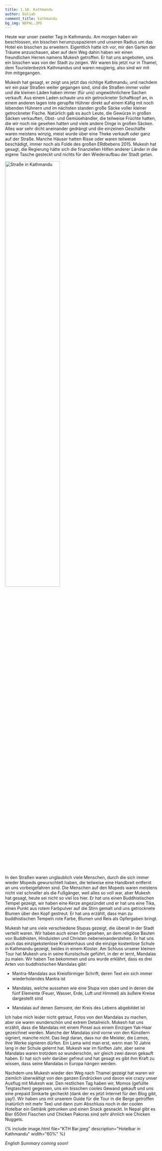 ```yaml
---
title: 1.10. Kathmandu
author: Daliah
comment_title: kathmandu
bg_img: NEPAL.JPG
---
```


Heute war unser zweiter Tag in Kathmandu. Am morgen haben wir beschlossen, ein bisschen herumzuspazieren und unseren Radius um das Hotel ein bisschen zu erweitern. Eigentlich hatte ich vor, mir den Garten der Träume anzuschauen, aber auf dem Weg dahin haben wir einen freundlichen Herren namens Mukesh getroffen. Er hat uns angeboten, uns ein bisschen was von der Stadt zu zeigen. Wir waren bis jetzt nur in Thamel, dem Touristenbezirk Kathmandus und waren neugierig, also sind wir mit ihm mitgegangen.

Mukesh hat gesagt, er zeigt uns jetzt das richtige Kathmandu, und nachdem wir ein paar Straßen weiter gegangen sind, sind die Straßen immer voller und die kleinen Läden haben immer (für uns) ungewöhnlichere Sachen verkauft. Aus einem Laden schaute uns ein getrockneter Schaftkopf an, in einem anderen lagen tote gerupfte Hühner direkt auf einem Käfig mit noch lebenden Hühnern und im nächsten standen große Säcke voller kleiner getrockneter Fische. Natürlich gab es auch Leute, die Gewürze in großen Säcken verkauften, Obst- und Gemüsehändler, die teilweise Früchte hatten, die wir noch nie gesehen hatten und viele andere Dinge in großen Säcken. Alles war sehr dicht aneinander gedrängt und die einzelnen Geschäfte waren meistens winzig, meist wurde über eine Theke verkauft oder ganz auf der Straße. Manche Häuser hatten Risse oder waren teilweise beschädigt, immer noch als Folde des großen ERdbebens 2015. Mukesh hat gesagt, die Regierung hätte sich die finanziellen Hilfen anderer Länder in die eigene Tasche gesteckt und nichts für den Wiederaufbau der Stadt getan.

<img src="/assets/img/KTH Leute1.JPG" alt="Straße in Kathmandu" width="60%" >

In den Straßen waren unglaublich viele Menschen, durch die sich immer wieder Mopeds gewurschtelt haben, die teilweise eine Handbreit entfernt an uns vorbeigefahren sind. Die Menschen auf den Mopeds waren meistens nicht viel schneller als die Fußgänger, weil alles so voll war, aber Mukesh hat gesagt, heute sei nicht so viel los hier. Er hat uns einen Buddhistischen Tempel gezeigt, wir haben eine Kerze angezündet und er hat uns eine Tika, einen Punkt aus rotem Farbpulver auf die Stirn gemalt und uns getrocknete Blumen über den Kopf gestreut. Er hat uns erzählt, dass man zu buddhistischen Tempeln rote Farbe, Blumen und Reis als Opfergaben bringt.

Mukesh hat uns viele verschiedene Stupas gezeigt, die überall in der Stadt verteilt waren. Wir haben auch einen Ort gesehen, an dem religiöse Bauten von Buddhisten, Hinduisten und Christen nebeneinanderstehen. Er hat uns auch das einzigekstenlose Krankenhaus und die einzige kostenlose Schule in Kathmandu gezeigt, beides in einem Kloster. Am Schluss unserer kleinen Tour hat Mukesh uns in seine Kunstschule geführt, in der er lernt, Mandalas zu malen. Wir haben Tee bekommen und uns wurde erklährt, dass es drei Arten von buddhistischen Mandalas gibt:

- Mantra-Mandalas aus Kreisförmiger Schrift, deren Text ein sich immer wiederholendes Mantra ist

- Mandalas, welche aussehen wie eine Stupa von oben und in denen die fünf Elemente (Feuer, Wasser, Erde, Luft und Himmel) als äußere Kreise dargestellt sind

- Mandalas auf denen *Samsara*, der Kreis des Lebens abgebildet ist

Ich habe mich leider nicht getraut, Fotos von den Mandalas zu machen, aber sie waren wunderschön und extrem Detailreich. Mukesh hat uns erzählt, dass die Mandalas mit einem Pinsel aus einem Einzigen Yak-Haar gezeichnet werden. Manche der Mandalas sind vorne von den Künstlern signiert, manche nicht. Das liegt daran, dass nur die Meister, die *Lamas*, ihre Werke signieren dürfen. Ein Lama wird man erst, wenn man 10 Jahre lang in der Schule gelernt hat. Mukesh war im fünften Jahr, aber seine Mandalas waren trotzdem so wunderschön, wir gleich zwei davon gekauft haben. Er hat sich sehr darüber gefreut und hat gesagt es gibt ihm Kraft zu wissen, dass seine Mandalas in Europa hängen werden.

Nachdem uns Mukesh wieder den Weg nach Thamel gezeigt hat waren wir ziemlich überwältigt von den ganzen Eindrücken und davon wie crazy unser Ausflug mit Mukesh war. Den restlichen Tag haben wir, Momos (gefüllte Teigtaschen) gegessen, uns ein bisschen cooles Gewand gekauft und uns eine prepaid Simkarte gecheckt (dank der es jetzt Internet für den Blog gibt, yay!). Wir haben uns mit unserem Guide für die Tour in die Berge getroffen (natürlich mit mehr Tee) und dann zum Abschluss noch in der coolen Hotelbar ein Getränk getrunken und einen Snack gesnackt. In Nepal gibt es Bier 650ml Flaschen und Chicken Pakoras sind sehr ähnlich wie Chicken Nuggets.

{% include image.html file="KTH Bar.jpeg" description="Hotelbar in Kathmandu" width="60%" %}

*English Summary coming soon!*
